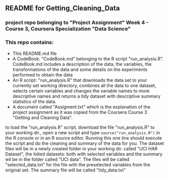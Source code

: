 ## README for Getting_Cleaning_Data

### project repo belonging to "Project Assignment" Week 4 - Course 3, Coursera Specialization "Data Science"

### This repo contains:

* This README.md file
* A CodeBook: "CodeBook.md" belonging to the R script "run_analysis.R". CodeBook.md includes a description of the data, the variables, the transformations of the data and some details on the experiments performed to obtain the data
* An R script: "run_analysis.R" that downloads the data set to your currently set working directory, combines all the data to one dataset, selects certain variables and changes the variable names to more descriptive names and returns a tidy dataset with descriptive summary statistics of the data.
* A document called "Assigment.txt" which is the explanation of the  project assignment as it was copied from the Coursera Course 3 "Getting and Cleaning Data". 

to load the "run_analysis.R" script, download the file "run_analysis.R" to your working dir., open a new script and type
``` source("run_analysis.R") ```
in the R console or in an R source editor. Running this one line should execute the script and do the cleaning and summary of the data for you.
The dataset files will be in a newly created folder in your working dir. called "UCI HAR Dataset", the tidied datasets: both with selected variables and the summary wil be in the folder called "UCI data". The files will be called "selected_data.txt" for the file with the preselected variables from the original set. The summary file will be called "tidy_data.txt"
